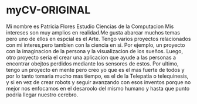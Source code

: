 # myCV-ORIGINAL
Mi nombre es Patricia Flores
Estudio Ciencias de la Computacion
Mis intereses son muy amplios en realidad.Me gusta  abarcar muchos temas pero uno de ellos en espcial es el Arte.
Tengo varios proyectos relacionados con mi interes,pero tambien con la ciencia en si. 
Por ejemplo, un proyecto con la imaginacion de la persona y la visualizacion de los sueños.
Luego, otro proyecto seria el crear una aplicacion que ayude a las personas a encontrar obejtos perdidos mediante los sensores de estos. 
Por ultimo, tengo un proyecto en mente pero creo yo que es el mas fuerte de todos y por lo tanto tomaria mucho mas tiempo, es el de la Telepatia o telequinesis, y si en vez de crear robots y seguir avanzando con esos inventos porque no mejor nos enfocamos en el desaroolo del mismo humano y hasta que punto podria llegar nuestro cerebro.

